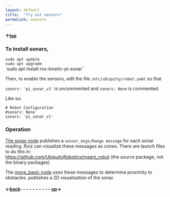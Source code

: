 ```yaml
---
layout: default
title:  "Try out sensors"
permalink: sensors
---
```

#### &uarr;[top]( https://ubiquityrobotics.github.io/learn/)

<!--
### To build:

cd ~/catkin_ws/src
git clone https://github.com/UbiquityRobotics/pi_sonar.git  
cd ..  
catkin_make  
source devel/setup.bash

The node needs to run as the user root to access GPIO, hence the following unconventional steps:

sudo chown root ~/catkin_ws/devel/lib/pi_sonar/pi_sonar                                              
sudo chmod 4755 ~/catkin_ws/devel/lib/pi_sonar/pi_sonar

### To run:

roslaunch pi_sonar pi_sonar.launch

-->
### To install sonars,

`sudo apt update`  
`sudo apt upgrade`  
`sudo apt install ros-kinetic-pi-sonar``

Then, to enable the sensors, edit the file `/etc/ubiquity/robot.yaml` so that

`sonars: 'pi_sonar_v1'`
is uncommented and `sonars: None` is commented.

Like so:
```
# Robot Configuration
#sonars: None
sonars: 'pi_sonar_v1'
```
### Operation

[The sonar node](https://github.com/UbiquityRobotics/ubiquity_sonar) publishes a `sensor_msgs/Range message` for each sonar reading.
Rviz can visualize these messages as cones.  There are launch files to do this in:  
https://github.com/UbiquityRobotics/magni_robot (the source package, not the binary packages)

The [move_basic node](http://wiki.ros.org/move_basic) uses these messages to determine proximity to obstacles.   publishes a 2D visualization of the sonar.
<!-- todo complete this page! -->
#### &larr;[back](waypoints)- - - - - - - - - - [up](ix_doing_more)&rarr;
